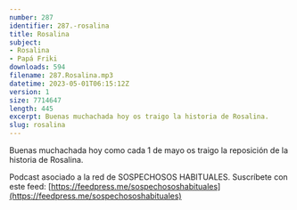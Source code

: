 ```yaml
---
number: 287
identifier: 287.-rosalina
title: Rosalina
subject:
- Rosalina
- Papá Friki
downloads: 594
filename: 287.Rosalina.mp3
datetime: 2023-05-01T06:15:12Z
version: 1
size: 7714647
length: 445
excerpt: Buenas muchachada hoy os traigo la historia de Rosalina.
slug: rosalina
---
```

Buenas muchachada hoy como cada 1 de mayo os traigo la reposición de la historia de Rosalina.

Podcast asociado a la red de SOSPECHOSOS HABITUALES. Suscríbete con este feed: [https://feedpress.me/sospechososhabituales](https://feedpress.me/sospechososhabituales)
